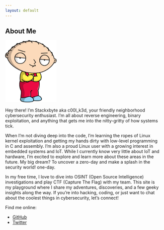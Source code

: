 ```yaml
---
layout: default
---
```


## About Me

<img src="/stewie.png" alt="NoImageFound" width="165spx" height="200px">


Hey there! I’m Stackxbyte aka c00l_k3d, your friendly neighborhood cybersecurity enthusiast. I’m all about reverse engineering, binary exploitation, and anything that gets me into the nitty-gritty of how systems tick.

When I’m not diving deep into the code, I’m learning the ropes of Linux kernel exploitation and getting my hands dirty with low-level programming in C and assembly. I’m also a proud Linux user with a growing interest in embedded systems and IoT. While I currently know very little about IoT and hardware, I’m excited to explore and learn more about these areas in the future. My big dream? To uncover a zero-day and make a splash in the security world! one-day. 

In my free time, I love to dive into OSINT (Open Source Intelligence) investigations and play CTF (Capture The Flag) with my team. This site is my playground where I share my adventures, discoveries, and a few geeky insights along the way. If you’re into hacking, coding, or just want to chat about the coolest things in cybersecurity, let’s connect!

Find me online:
- [GitHub](https://github.com/stackxbyte)
- [Twitter](https://x.com/c00l_k3d)
